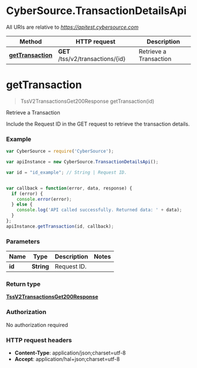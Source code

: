 # CyberSource.TransactionDetailsApi

All URIs are relative to *https://apitest.cybersource.com*

Method | HTTP request | Description
------------- | ------------- | -------------
[**getTransaction**](TransactionDetailsApi.md#getTransaction) | **GET** /tss/v2/transactions/{id} | Retrieve a Transaction


<a name="getTransaction"></a>
# **getTransaction**
> TssV2TransactionsGet200Response getTransaction(id)

Retrieve a Transaction

Include the Request ID in the GET request to retrieve the transaction details.

### Example
```javascript
var CyberSource = require('CyberSource');

var apiInstance = new CyberSource.TransactionDetailsApi();

var id = "id_example"; // String | Request ID. 


var callback = function(error, data, response) {
  if (error) {
    console.error(error);
  } else {
    console.log('API called successfully. Returned data: ' + data);
  }
};
apiInstance.getTransaction(id, callback);
```

### Parameters

Name | Type | Description  | Notes
------------- | ------------- | ------------- | -------------
 **id** | **String**| Request ID.  | 

### Return type

[**TssV2TransactionsGet200Response**](TssV2TransactionsGet200Response.md)

### Authorization

No authorization required

### HTTP request headers

 - **Content-Type**: application/json;charset=utf-8
 - **Accept**: application/hal+json;charset=utf-8


